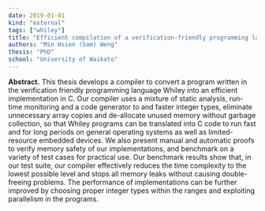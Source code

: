 ```yaml
---
date: 2019-01-01
kind: "external"
tags: ["whiley"]
title: "Efficient compilation of a verification-friendly programming language"
authors: "Min Hsien (Sam) Weng"
thesis: "PhD"
school: "University of Waikato"
---
```


**Abstract.** This thesis develops a compiler to convert a program written in the verification friendly programming language Whiley into an efficient implementation in C. Our compiler uses a mixture of static analysis, run-time monitoring and a code generator to and faster integer types, eliminate unnecessary array copies and de-allocate unused memory without garbage collection, so that Whiley programs can be translated into C code to run fast and for long periods on general operating systems as well as limited-resource embedded devices. We also present manual and automatic proofs to verify memory safety of our implementations, and benchmark on a variety of test cases for practical use. Our benchmark results show that, in our test suite, our compiler effectively reduces the time complexity to the lowest possible level and stops all memory leaks without causing double-freeing problems. The performance of implementations can be further improved by choosing proper integer types within the ranges and exploiting parallelism in the programs.


